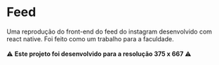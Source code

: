 # Feed
Uma reprodução do front-end do feed do instagram desenvolvido com react native. Foi feito como um trabalho para a faculdade. <br> <br>
:warning: <b> Este projeto foi desenvolvido para a resolução 375 x 667 </b> :warning: 


